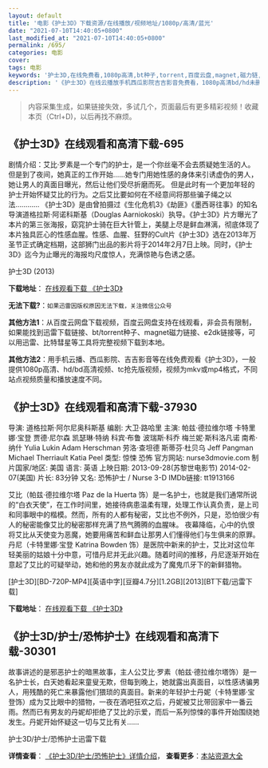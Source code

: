 ```yaml
---
layout: default
title: '电影《护士3D》下载资源/在线播放/视频地址/1080p/高清/蓝光'
date: "2021-07-10T14:40:05+0800"
last_modified_at: "2021-07-10T14:40:05+0800"
permalink: /695/
categories: 电影
cover:
tags: 电影
keywords: '护士3D,在线免费看,1080p高清,bt种子,torrent,百度云盘,magnet,磁力链,迅雷下载资源'
description: '《护士3D》在线云播放手机西瓜影院吉吉影音免费看，1080p高清bd/hd未删减完整版和tc抢先枪版，mkv/mp4格式，附带bt/torrent种子、magnet/磁力链、百度云盘、网盘资源迅雷下载链接'
---
```


>内容采集生成，如果链接失效，多试几个，页面最后有更多精彩视频！收藏本页（Ctrl+D)，以后再找不麻烦。


## 《护士3D》在线观看和高清下载-695

剧情介绍：艾比·罗素是一个专门的护士，是一个你丝毫不会去质疑她生活的人。但是到了夜间，她真正的工作开始……她专门用她性感的身体来引诱虚伪的男人，她让男人的真面目曝光，然后让他们受尽折磨而死。   但是此时有一个更加年轻的护士开始怀疑艾比的行为。之后艾比要如何在不经意间将那些骗子绳之以法…………   《护士3D》是由曾拍摄过《生化危机3》《劫匪》《墨西哥往事》的知名导演道格拉斯·阿诺科斯基（Douglas Aarniokoski）执导。《护士3D》片方曝光了本片的第三张海报，窈窕护士骑在巨大针管上，美腿上尽是鲜血淋漓，彻底体现了本片独具匠心的性感血腥。性感、血腥、狂野的Cult片《护士3D》选在2013年万圣节正式确定档期，这部狮门出品的影片将于2014年2月7日上映。同时，《护士3D》迄今为止曝光的海报均尺度惊人，充满惊艳与色诱之感。


护士3D (2013)

**下载地址**： [在线观看下载 《护士3D》](https://www.btbtdy.me/btdy/dy3252.html) 


**无法下载?**：`如果迅雷因版权原因无法下载，关注微信公众号 `

**其他方法1**：从百度云网盘下载视频，百度云网盘支持在线观看，非会员有限制，如果能找到迅雷下载链接、bt/torrent种子、magnet磁力链接、e2dk链接等，可以用迅雷、比特彗星等工具将完整视频下载到本地。

**其他方法2**：用手机云播、西瓜影院、吉吉影音等在线免费观看《护士3D》，一般提供1080p高清、hd/bd高清视频、tc抢先版视频，视频为mkv或mp4格式，不同站点视频质量和播放速度不同。


## 《护士3D》在线观看和高清下载-37930

导演: 道格拉斯·阿尔尼奥科斯基 编剧: 大卫·路哈里 主演: 帕兹·德拉维尔塔 卡特里娜·宝登 贾德·尼尔森 凯瑟琳·特纳 科宾·布鲁 波瑞斯·科乔 梅兰妮·斯科洛凡诺 南希·纳什 Yulia Lukin Adam Herschman 劳洛·查坦德 斯蒂芬·杜贝乌 Jeff Pangman Michael Therriault Katia Peel 类型: 惊悚 恐怖 官方网站: nurse3dmovie.com 制片国家/地区: 美国 语言: 英语 上映日期: 2013-09-28(苏黎世电影节) 2014-02-07(美国) 片长: 83分钟 又名: 恐怖护士 / Nurse 3-D IMDb链接: tt1913166

艾比（帕兹·德拉维尔塔 Paz de la Huerta 饰）是一名护士，也就是我们通常所说的“白衣天使”，在工作时间里，她接待病患温柔有理，处理工作认真负责，是上司和同事眼中的楷模。然而，所有的人都有秘密，艾比也不例外，只是，恐怕很少有人的秘密能像艾比的秘密那样充满了热气腾腾的血腥味。 夜幕降临，心中的仇恨将艾比从天使变为恶魔，她要用痛苦和鲜血让那男人们懂得他们与生俱来的原罪。丹尼（卡特里娜·宝登 Katrina Bowden 饰）是医院中新来的护士，艾比对这位年轻美丽的姑娘十分中意，可惜丹尼并无此兴趣。随着时间的推移，丹尼逐渐开始在意起了艾比的可疑举动，她和他的男友亦就此成为了魔鬼爪牙下的新鲜猎物。


[护士3D][BD-720P-MP4][英语中字][豆瓣4.7分][1.2GB][2013][BT下载/迅雷下载]

**下载地址**： [在线观看下载 《护士3D》](https://www.btdx8.com/torrent/nurse_3d_2013.html) 


## 《护士3D/护士/恐怖护士》在线观看和高清下载-30301

故事讲述的是邪恶护士的暗黑故事，主人公艾比&middot;罗素（帕兹&middot;德拉维尔塔饰）是一名护士长，白天她看起来童叟无欺，但每到晚上，她就露出真面目，以性感诱骗男人，用残酷的死亡来暴露他们猥琐的真面目。新来的年轻护士丹妮（卡特里娜&middot;宝登饰）成为艾比眼中的猎物，一夜在酒吧狂欢之后，丹妮被艾比带回家中一番云雨。然而已有男友的丹妮却拒绝了艾比的示爱，而后一系列惊悚的事件开始围绕她发生。丹妮开始怀疑这一切与艾比有关……


护士3D/护士/恐怖护士迅雷下载

**详情查看**： [《护士3D/护士/恐怖护士》详情介绍](/movie/30301/)， **查看更多**：[本站资源大全](/movie/t/all/)

